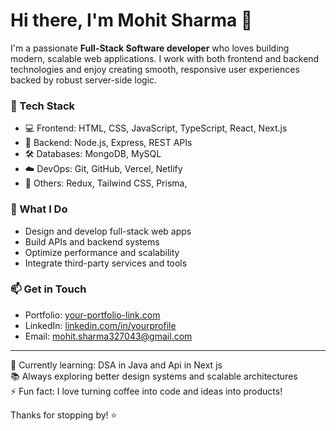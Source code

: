 # Hi there, I'm Mohit Sharma 👋

I'm a passionate **Full-Stack Software developer** who loves building modern, scalable web applications. I work with both frontend and backend technologies and enjoy creating smooth, responsive user experiences backed by robust server-side logic.

### 🚀 Tech Stack
- 💻 Frontend: HTML, CSS, JavaScript, TypeScript, React, Next.js
- 🔧 Backend: Node.js, Express, REST APIs
- 🛠️ Databases: MongoDB, MySQL
- ☁️ DevOps:  Git, GitHub, Vercel, Netlify
- 🧰 Others: Redux, Tailwind CSS, Prisma,

### 💼 What I Do
- Design and develop full-stack web apps
- Build APIs and backend systems
- Optimize performance and scalability
- Integrate third-party services and tools

### 📫 Get in Touch
- Portfolio: [your-portfolio-link.com](https://portfolio-website-olive-xi.vercel.app/)
- LinkedIn: [linkedin.com/in/yourprofile](https://www.linkedin.com/in/mohit-sharma-3251722a9/)
- Email: mohit.sharma327043@gmail.com

---

🌱 Currently learning: DSA in Java and Api in Next js   
📚 Always exploring better design systems and scalable architectures  
⚡ Fun fact: I love turning coffee into code and ideas into products!

Thanks for stopping by! ⭐
